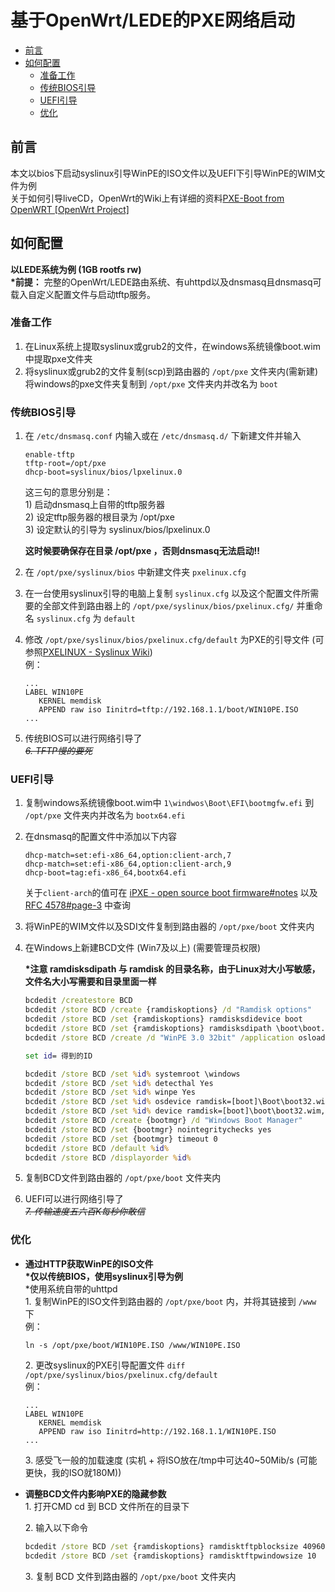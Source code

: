 # 基于OpenWrt/LEDE的PXE网络启动 <!-- omit in toc -->

- [前言](#前言)
- [如何配置](#如何配置)
  - [准备工作](#准备工作)
  - [传统BIOS引导](#传统bios引导)
  - [UEFI引导](#uefi引导)
  - [优化](#优化)

## 前言  
本文以bios下启动syslinux引导WinPE的ISO文件以及UEFI下引导WinPE的WIM文件为例  
关于如何引导liveCD，OpenWrt的Wiki上有详细的资料[PXE-Boot from OpenWRT [OpenWrt Project]](https://openwrt.org/doc/howto/tftp.pxe-server)

## 如何配置
**以LEDE系统为例 (1GB rootfs rw)**   
**\*前提：** 完整的OpenWrt/LEDE路由系统、有uhttpd以及dnsmasq且dnsmasq可载入自定义配置文件与启动tftp服务。   

### 准备工作
1. 在Linux系统上提取syslinux或grub2的文件，在windows系统镜像boot.wim中提取pxe文件夹  
2. 将syslinux或grub2的文件复制(scp)到路由器的 `/opt/pxe` 文件夹内(需新建)  
  将windows的pxe文件夹复制到 `/opt/pxe` 文件夹内并改名为 `boot`  

### 传统BIOS引导
1. 在 `/etc/dnsmasq.conf` 内输入或在 `/etc/dnsmasq.d/` 下新建文件并输入  
   ``` config
   enable-tftp
   tftp-root=/opt/pxe
   dhcp-boot=syslinux/bios/lpxelinux.0
   ```
   这三句的意思分别是：  
   1\) 启动dnsmasq上自带的tftp服务器  
   2\) 设定tftp服务器的根目录为 /opt/pxe  
   3\) 设定默认的引导为 syslinux/bios/lpxelinux.0  

   **这时候要确保存在目录 /opt/pxe ，否则dnsmasq无法启动!!**  

2. 在 `/opt/pxe/syslinux/bios` 中新建文件夹 `pxelinux.cfg`  
3. 在一台使用syslinux引导的电脑上复制 `syslinux.cfg` 以及这个配置文件所需要的全部文件到路由器上的 `/opt/pxe/syslinux/bios/pxelinux.cfg/` 并重命名 `syslinux.cfg` 为 `default`  

4. 修改 `/opt/pxe/syslinux/bios/pxelinux.cfg/default` 为PXE的引导文件 (可参照<a href="http://www.syslinux.org/wiki/index.php?title=PXELINUX" target="_blank">PXELINUX - Syslinux Wiki</a>)  
   例：
   ``` syslinux
   ...
   LABEL WIN10PE
      KERNEL memdisk
      APPEND raw iso Iinitrd=tftp://192.168.1.1/boot/WIN10PE.ISO
   ...
   ```
5. 传统BIOS可以进行网络引导了  
~~*6. TFTP慢的要死*~~  

### UEFI引导
1. 复制windows系统镜像boot.wim中 `1\windwos\Boot\EFI\bootmgfw.efi` 到 `/opt/pxe` 文件夹内并改名为 `bootx64.efi`
2. 在dnsmasq的配置文件中添加以下内容  
   ``` config
   dhcp-match=set:efi-x86_64,option:client-arch,7
   dhcp-match=set:efi-x86_64,option:client-arch,9
   dhcp-boot=tag:efi-x86_64,bootx64.efi
   ```
   关于`client-arch`的值可在 <a href="http://ipxe.org/cfg/platform#notes" target="_blank">iPXE - open source boot firmware#notes</a> 以及 <a href="https://tools.ietf.org/html/rfc4578#page-3" target="_blank">RFC 4578#page-3</a> 中查询

3. 将WinPE的WIM文件以及SDI文件复制到路由器的 `/opt/pxe/boot` 文件夹内

4. 在Windows上新建BCD文件 (Win7及以上) (需要管理员权限)  

   **\*注意 ramdisksdipath 与 ramdisk 的目录名称，由于Linux对大小写敏感，文件名大小写需要和目录里面一样**

   ``` cmd
   bcdedit /createstore BCD
   bcdedit /store BCD /create {ramdiskoptions} /d "Ramdisk options"
   bcdedit /store BCD /set {ramdiskoptions} ramdisksdidevice boot
   bcdedit /store BCD /set {ramdiskoptions} ramdisksdipath \boot\boot.sdi
   bcdedit /store BCD /create /d "WinPE 3.0 32bit" /application osloader　得到ID

   set id= 得到的ID

   bcdedit /store BCD /set %id% systemroot \windows
   bcdedit /store BCD /set %id% detecthal Yes
   bcdedit /store BCD /set %id% winpe Yes
   bcdedit /store BCD /set %id% osdevice ramdisk=[boot]\Boot\boot32.wim,{ramdiskoptions}
   bcdedit /store BCD /set %id% device ramdisk=[boot]\boot\boot32.wim,{ramdiskoptions}
   bcdedit /store BCD /create {bootmgr} /d "Windows Boot Manager"　
   bcdedit /store BCD /set {bootmgr} nointegritychecks yes
   bcdedit /store BCD /set {bootmgr} timeout 0
   bcdedit /store BCD /default %id%
   bcdedit /store BCD /displayorder %id%
   ```
5. 复制BCD文件到路由器的 `/opt/pxe/boot` 文件夹内  

6. UEFI可以进行网络引导了  
~~*7. 传输速度五六百K每秒你敢信*~~

### 优化
+ **通过HTTP获取WinPE的ISO文件**  
   **\*仅以传统BIOS，使用syslinux引导为例**  
   \*使用系统自带的uhttpd  
   1\. 复制WinPE的ISO文件到路由器的 `/opt/pxe/boot` 内，并将其链接到 `/www` 下  
   例：  

   ``` shell
   ln -s /opt/pxe/boot/WIN10PE.ISO /www/WIN10PE.ISO
   ```

   2\. 更改syslinux的PXE引导配置文件
   `diff /opt/pxe/syslinux/bios/pxelinux.cfg/default`  
   例：  

   ``` config
   ...
   LABEL WIN10PE
      KERNEL memdisk
      APPEND raw iso Iinitrd=http://192.168.1.1/WIN10PE.ISO
   ...
   ```

   3\. 感受飞一般的加载速度 (实机 + 将ISO放在/tmp中可达40\~50Mib/s (可能更快，我的ISO就180M))


+ **调整BCD文件内影响PXE的隐藏参数**  
   1\. 打开CMD cd 到 BCD 文件所在的目录下  

   2\. 输入以下命令
   ```cmd
   bcdedit /store BCD /set {ramdiskoptions} ramdisktftpblocksize 40960
   bcdedit /store BCD /set {ramdiskoptions} ramdisktftpwindowsize 10
   ```

   3\. 复制 BCD 文件到路由器的 `/opt/pxe/boot` 文件夹内  
